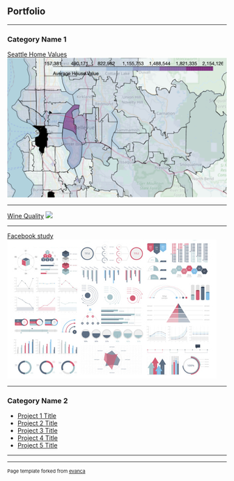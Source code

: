 ## Portfolio

---

### Category Name 1 

[Seattle Home Values](/home_val_proj)
<img src="images/Screen Shot 2021-01-20 at 7.01.35 PM.png"/>

---
[Wine Quality](/pdf/sample_presentation.pdf)
<img src="images/wine_compilation"/>

---
[Facebook study](http://example.com/)
<img src="images/dummy_thumbnail.jpg?raw=true"/>

---

### Category Name 2

- [Project 1 Title](http://example.com/)
- [Project 2 Title](http://example.com/)
- [Project 3 Title](http://example.com/)
- [Project 4 Title](http://example.com/)
- [Project 5 Title](http://example.com/)

---




---
<p style="font-size:11px">Page template forked from <a href="https://github.com/evanca/quick-portfolio">evanca</a></p>
<!-- Remove above link if you don't want to attibute -->
